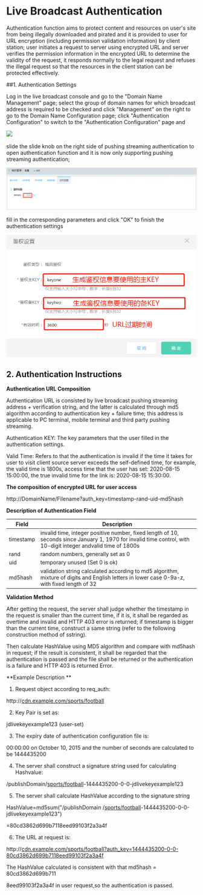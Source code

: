 # Live Broadcast Authentication

Authentication function aims to protect content and resources on user's site from being illegally downloaded and pirated and it is provided to user for URL encryption (including permission validation information) by client station;
user initiates a request to server using encrypted URL and server verifies the permission information in the encrypted URL to determine the validity of the request,
it responds normally to the legal request and refuses the illegal request so that the resources in the client station can be protected effectively.

##1. Authentication Settings

Log in the live broadcast console and go to the "Domain Name Management" page; select the group of domain names for which broadcast address is required to be checked and click "Management" on the right to go to the Domain Name Configuration page; click "Authentication Configuration" to switch to the "Authentication Configuration" page and

![](https://github.com/jdcloudcom/cn/blob/cn-live-video/image/live-video/%E7%9B%B4%E6%92%AD%E5%BD%95%E5%88%B6-%E9%A1%B5%E9%9D%A2%E5%88%87%E6%8D%A2.png)

slide the slide knob on the right side of pushing streaming authentication to open authentication function and it is now only supporting pushing streaming authentication;

![](https://github.com/jdcloudcom/cn/blob/cn-live-video/image/live-video/%E7%9B%B4%E6%92%AD%E9%89%B4%E6%9D%83-%E9%89%B4%E6%9D%83%E5%BC%80%E5%90%AF.png)

fill in the corresponding parameters and click "OK" to finish the authentication settings

![](https://github.com/jdcloudcom/cn/blob/cn-live-video/image/live-video/%E7%9B%B4%E6%92%AD%E9%89%B4%E6%9D%83-%E9%89%B4%E6%9D%83%E4%BF%A1%E6%81%AF%E6%A8%A1%E6%9D%BF%E9%A1%B5.png)

## 2. Authentication Instructions

**Authentication URL Composition**

Authentication URL is consisted by live broadcast pushing streaming address + verification string, and the latter is calculated through md5 algorithm according to authentication key + failure time;
this address is applicable to PC terminal, mobile terminal and third party pushing streaming.

Authentication KEY: The key parameters that the user filled in the authentication settings.

Valid Time: Refers to that the authentication is invalid if the time it takes for user to visit client source server exceeds the self-defined time, for example, the valid time is
1800s, access time that the user has set: 2020-08-15 15:00:00, the true invalid time for the link is: 2020-08-15
15:30:00.

**The composition of encrypted URL for user access**

http://DomainName/Filename?auth_key=timestamp-rand-uid-md5hash

**Description of Authentication Field**

| **Field**  | **Description**                                                                                                  |
|-----------|-----------------------------------------------------------------------------------------------------------|
| timestamp | invalid time, integer positive number, fixed length of 10, seconds since January 1, 1970 for invalid time control, with 10-digit integer andvalid time of 1800s|
| rand      | random numbers, generally set as 0                                                                                        |
| uid       | temporary unused (Set 0 is ok)                                                                         |
| md5hash | validation string calculated according to md5 algorithm, mixture of digits and English letters in lower case 0-9a-z, with fixed length of 32                                   |

**Validation Method**

After getting the request, the server shall judge whether the timestamp in the request is smaller than the current time,
if it is, it shall be regarded as overtime and invalid and HTTP 403 error is returned;
if timestamp is bigger than the current time, construct a same string (refer to the following construction method of sstring).

Then calculate HashValue using MD5 algorithm and compare with md5hash in request;
if the result is consistent, it shall be regarded that the authentication is passed and the file shall be returned or the authentication is a failure and HTTP 403 is returned
Error.

**Example Description **

1.  Request object according to req_auth:

http://[cdn.example.com/sports/football](http://cf.jd.com/cdn.example.com/sports/football)

2.  Key Pair is set as:

jdlivekeyexample123 (user-set)

3.  The expiry date of authentication configuration file is:

00:00:00 on October 10, 2015 and the number of seconds are calculated to be 1444435200

4.  The server shall construct a signature string used for calculating Hashvalue:

/publishDomain/[sports/football](http://cf.jd.com/cdn.example.com/sports/football)-1444435200-0-0-jdlivekeyexample123

5.  The server shall calculate HashValue according to the signature string

HashValue=md5sum("/publishDomain
/[sports/football](http://cf.jd.com/cdn.example.com/sports/football)-1444435200-0-0-jdlivekeyexample123")

=80cd3862d699b7118eed99103f2a3a4f

6.  The URL at request is:

http://[cdn.example.com/](http://cdn.example.com/video/standard/1K.html?auth_key=1444435200-0-0-80cd3862d699b7118eed99103f2a3a4f)[sports/football](http://cf.jd.com/cdn.example.com/sports/football)[?auth_key=1444435200-0-0-80cd3862d699b7118eed99103f2a3a4f](http://cdn.example.com/video/standard/1K.html?auth_key=1444435200-0-0-80cd3862d699b7118eed99103f2a3a4f)

The HashValue calculated is consistent with that md5hash = 80cd3862d699b711

8eed99103f2a3a4f in user request,so the authentication is passed.
